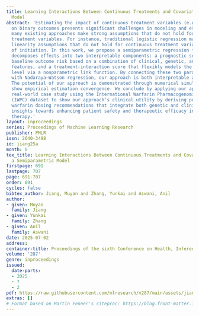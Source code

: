```yaml
---
title: Learning Interactions Between Continuous Treatments and Covariates with a Semiparametric
  Model
abstract: 'Estimating the impact of continuous treatment variables (e.g., dosage amount)
  on binary outcomes presents significant challenges in modeling and estimation because
  many existing approaches make strong assumptions that do not hold for certain continuous
  treatment variables. For instance, traditional logistic regression makes strong
  linearity assumptions that do not hold for continuous treatment variables like time
  of initiation. In this work, we propose a semiparametric regression framework that
  decomposes effects into two interpretable components: a prognostic score that captures
  baseline outcome risk based on a combination of clinical, genetic, and sociodemographic
  features, and a treatment-interaction score that flexibly models the optimal treatment
  level via a nonparametric link function. By connecting these two parametric scores
  with Nadaraya–Watson regression, our approach is both interpretable and flexible.
  The potential of our approach is demonstrated through numerical simulations that
  show empirical estimation convergence. We conclude by applying our approach to a
  real-world case study using the International Warfarin Pharmacogenomics Consortium
  (IWPC) dataset to show our approach’s clinical utility by deriving personalized
  warfarin dosing recommendations that integrate both genetic and clinical data, providing
  insights towards enhancing patient safety and therapeutic efficacy in anticoagulation
  therapy.'
layout: inproceedings
series: Proceedings of Machine Learning Research
publisher: PMLR
issn: 2640-3498
id: jiang25a
month: 0
tex_title: Learning Interactions Between Continuous Treatments and Covariates with
  a Semiparametric Model
firstpage: 691
lastpage: 707
page: 691-707
order: 691
cycles: false
bibtex_author: Jiang, Muyan and Zhang, Yunkai and Aswani, Anil
author:
- given: Muyan
  family: Jiang
- given: Yunkai
  family: Zhang
- given: Anil
  family: Aswani
date: 2025-07-02
address:
container-title: Proceedings of the sixth Conference on Health, Inference, and Learning
volume: '287'
genre: inproceedings
issued:
  date-parts:
  - 2025
  - 7
  - 2
pdf: https://raw.githubusercontent.com/mlresearch/v287/main/assets/jiang25a/jiang25a.pdf
extras: []
# Format based on Martin Fenner's citeproc: https://blog.front-matter.io/posts/citeproc-yaml-for-bibliographies/
---
```

